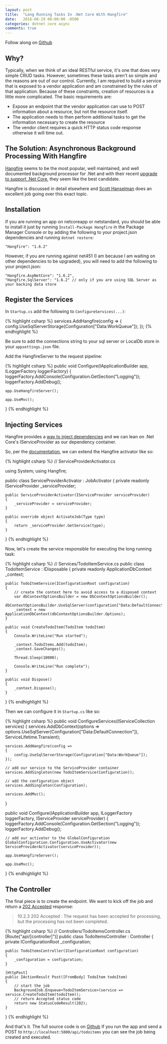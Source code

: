 ```yaml
---
layout: post
title:  "Long Running Tasks In .Net Core With Hangfire"
date:   2016-08-19 08:00:00 -0500
categories: dotnet core async
comments: true
---
```


Follow along on [Github](https://github.com/jaredcnance/hangfire-dot-net-core-example)

## Why?

Typically, when we think of an ideal RESTful service, it's one that does very simple CRUD tasks. 
However, sometimes these tasks aren't so simple and the reasons are out of our control.
Currently, I am required to build a service that is exposed to a vendor application and am constrained by the rules of that application.
Because of these constraints, creation of resources is a little more complicated. The basic requirements are:
 
 - Expose an endpoint that the vendor application can use to POST information about a resource, but not the resource itself.
 - The application needs to then perform additional tasks to get the information necessary to create the resource
 - The vendor client requires a quick HTTP status code response otherwise it will time out. 

## The Solution: Asynchronous Background Processing With Hangfire

[Hangfire](http://hangfire.io/) seems to be the most popular, well maintained, and well documented background processor for .Net and with their recent [upgrade to support .Net Core](https://github.com/HangfireIO/Hangfire/pull/604), they seem like the best candidate.

Hangfire is discussed in detail elsewhere and [Scott Hanselman](http://www.hanselman.com/blog/HowToRunBackgroundTasksInASPNET.aspx) does an excellent job going over this exact topic.

## Installation

If you are running an app on netcoreapp or netstandard, you should be able to install it just by running `Install-Package Hangfire` in the Package Manager Console or by adding the following to your project.json dependencies and running `dotnet restore`:

```
"Hangfire": "1.6.2"
```

However, if you are running against net451 (I am because I am waiting on other dependencies to be upgraded), you will need to add the following to your project.json:

```
"Hangfire.AspNetCore": "1.6.2",
"Hangfire.SqlServer": "1.6.2" // only if you are using SQL Server as your backing data store
```

## Register the Services

In `Startup.cs` add the following to `ConfigureServices(...)`:

{% highlight csharp %}
services.AddHangfire(config =>
{
    config.UseSqlServerStorage(Configuration["Data:WorkQueue"]);
});
{% endhighlight %}

Be sure to add the connections string to your sql server or LocalDb store in your `appsettings.json` file.

Add the HangfireServer to the request pipeline:

{% highlight csharp %}
public void Configure(IApplicationBuilder app, ILoggerFactory loggerFactory)
{
    loggerFactory.AddConsole(Configuration.GetSection("Logging"));
    loggerFactory.AddDebug();
    
    app.UseHangfireServer();

    app.UseMvc();
}
{% endhighlight %}

## Injecting Services

Hangfire provides a [way to inject dependencies](http://docs.hangfire.io/en/latest/background-methods/passing-dependencies.html) and we can lean on .Net Core's IServiceProvider as our dependency container.

So, per the [documentation](http://docs.hangfire.io/en/latest/background-methods/using-ioc-containers.html), we can extend the Hangfire activator like so:

{% highlight csharp %}
// ServiceProviderActivator.cs

using System;
using Hangfire;

public class ServiceProviderActivator : JobActivator
{
    private readonly IServiceProvider _serviceProvider;

    public ServiceProviderActivator(IServiceProvider serviceProvider)
    {
        _serviceProvider = serviceProvider;
    }

    public override object ActivateJob(Type type)
    {
        return _serviceProvider.GetService(type);
    }
}
{% endhighlight %}

Now, let's create the service responsible for executing the long running task:

{% highlight csharp %}
// Services/TodoItemService.cs
public class TodoItemService : IDisposable
{
    private readonly ApplicationDbContext _context;

    public TodoItemService(IConfigurationRoot configuration)
    {
        // create the context here to avoid access to a disposed context
        var dbContextOptionsBuilder = new DbContextOptionsBuilder();
        dbContextOptionsBuilder.UseSqlServer(configuration["Data:DefaultConnection"]);
        _context = new ApplicationDbContext(dbContextOptionsBuilder.Options);
    }

    public void CreateTodoItem(TodoItem todoItem)
    {
        Console.WriteLine("Run started");

        _context.TodoItems.Add(todoItem);
        _context.SaveChanges();

        Thread.Sleep(10000);

        Console.WriteLine("Run complete");
    }

    public void Dispose()
    {
        _context.Dispose();
    }
}
{% endhighlight %}

Then we can configure it in `Startup.cs` like so:

{% highlight csharp %}
public void ConfigureServices(IServiceCollection services)
{
    services.AddDbContext<ApplicationDbContext>(options =>
            options.UseSqlServer(Configuration["Data:DefaultConnection"]),
            ServiceLifetime.Transient);

    services.AddHangfire(config =>
    {
        config.UseSqlServerStorage(Configuration["Data:WorkQueue"]);
    });

    // add our service to the ServiceProvider container
    services.AddSingleton(new TodoItemService(Configuration));

    // add the configuration object
    services.AddSingleton(Configuration);

    services.AddMvc();
}

public void Configure(IApplicationBuilder app, ILoggerFactory loggerFactory, IServiceProvider serviceProvider)
{
    loggerFactory.AddConsole(Configuration.GetSection("Logging"));
    loggerFactory.AddDebug();

    // add our activator to the GlobalConfiguration
    GlobalConfiguration.Configuration.UseActivator(new ServiceProviderActivator(serviceProvider));
    
    app.UseHangfireServer();

    app.UseMvc();
}
{% endhighlight %}

## The Controller

The final piece is to create the endpoint. We want to kick off the job and return a [202 Accepted](https://tools.ietf.org/html/rfc2616#section-10.2.3) response:

> 10.2.3 202 Accepted : 
>   The request has been accepted for processing, but the processing has not been completed.

{% highlight csharp %}
// Controllers/TodoItemsController.cs
[Route("api/[controller]")]
public class TodoItemsController : Controller
{
    private IConfigurationRoot _configuration;

    public TodoItemsController(IConfigurationRoot configuration)
    {
        _configuration = configuration;
    }

    [HttpPost]
    public IActionResult Post([FromBody] TodoItem todoItem)
    {
        // start the job
        BackgroundJob.Enqueue<TodoItemService>(service => service.CreateTodoItem(todoItem));
        // return Accepted status code
        return new StatusCodeResult(202);
    }
}
{% endhighlight %}


And that's it. The full source code is on [Github](https://github.com/jaredcnance/hangfire-dot-net-core-example) If you run the app and send a POST to `http://localhost:5000/api/todoitems` you can see the job being created and executed.

